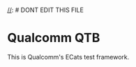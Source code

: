 
[//]: # DONT EDIT THIS FILE


[//]: # (SECTION 0)
# Qualcomm QTB

This is Qualcomm's ECats test framework.